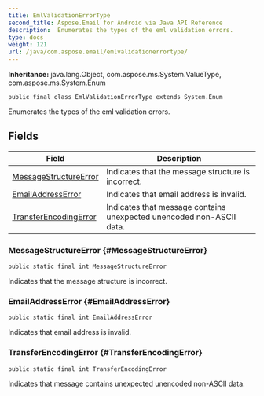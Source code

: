 ```yaml
---
title: EmlValidationErrorType
second_title: Aspose.Email for Android via Java API Reference
description:  Enumerates the types of the eml validation errors.
type: docs
weight: 121
url: /java/com.aspose.email/emlvalidationerrortype/
---
```

**Inheritance:**
java.lang.Object, com.aspose.ms.System.ValueType, com.aspose.ms.System.Enum
```
public final class EmlValidationErrorType extends System.Enum
```

Enumerates the types of the eml validation errors.
## Fields

| Field | Description |
| --- | --- |
| [MessageStructureError](#MessageStructureError) | Indicates that the message structure is incorrect. |
| [EmailAddressError](#EmailAddressError) | Indicates that email address is invalid. |
| [TransferEncodingError](#TransferEncodingError) | Indicates that message contains unexpected unencoded non-ASCII data. |
### MessageStructureError {#MessageStructureError}
```
public static final int MessageStructureError
```


Indicates that the message structure is incorrect.

### EmailAddressError {#EmailAddressError}
```
public static final int EmailAddressError
```


Indicates that email address is invalid.

### TransferEncodingError {#TransferEncodingError}
```
public static final int TransferEncodingError
```


Indicates that message contains unexpected unencoded non-ASCII data.

